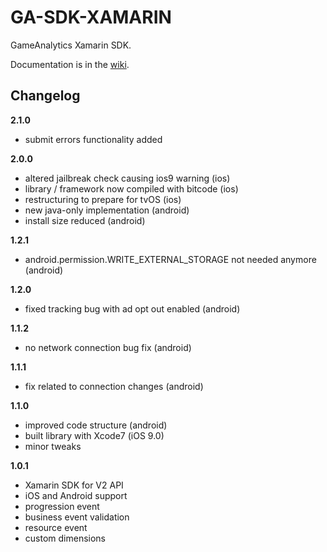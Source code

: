 # GA-SDK-XAMARIN
GameAnalytics Xamarin SDK.

Documentation is in the [wiki](https://github.com/GameAnalytics/GA-SDK-XAMARIN/wiki).

Changelog
---------
**2.1.0**
* submit errors functionality added

**2.0.0**
* altered jailbreak check causing ios9 warning (ios)
* library / framework now compiled with bitcode (ios)
* restructuring to prepare for tvOS (ios)
* new java-only implementation (android)
* install size reduced (android)

**1.2.1**
* android.permission.WRITE_EXTERNAL_STORAGE not needed anymore (android)

**1.2.0**
* fixed tracking bug with ad opt out enabled (android)

**1.1.2**
* no network connection bug fix (android)

**1.1.1**
* fix related to connection changes (android)

**1.1.0**
* improved code structure (android)
* built library with Xcode7 (iOS 9.0)
* minor tweaks

**1.0.1**
* Xamarin SDK for V2 API
* iOS and Android support
* progression event
* business event validation
* resource event
* custom dimensions

